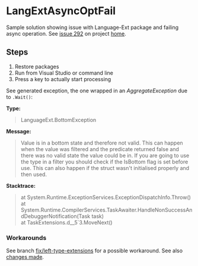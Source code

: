 # LangExtAsyncOptFail
Sample solution showing issue with Language-Ext package and failing async operation.
See [issue 292](https://github.com/louthy/language-ext/issues/292) on project [home](https://github.com/louthy/language-ext/).

## Steps

1. Restore packages
1. Run from Visual Studio or command line
1. Press a key to actually start processing

See generated exception, the one wrapped in an *AggregateException* due to `.Wait()`:

**Type:**  
> LanguageExt.BottomException

**Message:**  
> Value is in a bottom state and therefore not valid.  This can happen when the value was filtered and the predicate returned false and there was no valid state the value could be in.  If you are going to use the type in a filter you should check if the IsBottom flag is set before use.  This can also happen if the struct wasn't initialised properly and then used.

**Stacktrace:**  
>    at System.Runtime.ExceptionServices.ExceptionDispatchInfo.Throw()  
   at System.Runtime.CompilerServices.TaskAwaiter.HandleNonSuccessAndDebuggerNotification(Task task)  
   at TaskExtensions.<SelectMany>d__5`3.MoveNext()

### Workarounds

See branch [fix/left-type-extensions](https://github.com/GiuseppePiscopo/LangExtAsyncOptFail/tree/fix/left-type-extensions) for a possible workaround. See also [changes made](https://github.com/GiuseppePiscopo/LangExtAsyncOptFail/compare/master...fix/left-type-extensions).

